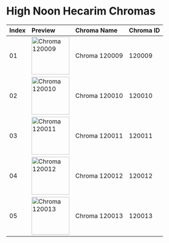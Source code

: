 # High Noon Hecarim Chromas

| Index | Preview | Chroma Name | Chroma ID |
|:---|:---|:---|:---|
| 01 | <img src='https://raw.communitydragon.org/latest/plugins/rcp-be-lol-game-data/global/default/v1/champion-chroma-images/120/120009.png' alt='Chroma 120009' width='100'> | Chroma 120009 | 120009 |
| 02 | <img src='https://raw.communitydragon.org/latest/plugins/rcp-be-lol-game-data/global/default/v1/champion-chroma-images/120/120010.png' alt='Chroma 120010' width='100'> | Chroma 120010 | 120010 |
| 03 | <img src='https://raw.communitydragon.org/latest/plugins/rcp-be-lol-game-data/global/default/v1/champion-chroma-images/120/120011.png' alt='Chroma 120011' width='100'> | Chroma 120011 | 120011 |
| 04 | <img src='https://raw.communitydragon.org/latest/plugins/rcp-be-lol-game-data/global/default/v1/champion-chroma-images/120/120012.png' alt='Chroma 120012' width='100'> | Chroma 120012 | 120012 |
| 05 | <img src='https://raw.communitydragon.org/latest/plugins/rcp-be-lol-game-data/global/default/v1/champion-chroma-images/120/120013.png' alt='Chroma 120013' width='100'> | Chroma 120013 | 120013 |
